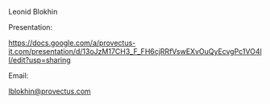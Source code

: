 Leonid Blokhin

Presentation:

https://docs.google.com/a/provectus-it.com/presentation/d/13oJzM17CH3_F_FH6cjRRfVswEXvOuQyEcvgPc1VO4lI/edit?usp=sharing


Email: 

lblokhin@provectus.com


